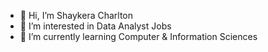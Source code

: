 - 👋 Hi, I’m Shaykera Charlton
- 👀 I’m interested in Data Analyst Jobs
- 🌱 I’m currently learning Computer & Information Sciences

<!---
ShaykeraC/ShaykeraC is a ✨ special ✨ repository because its `README.md` (this file) appears on your GitHub profile.
You can click the Preview link to take a look at your changes.
--->
